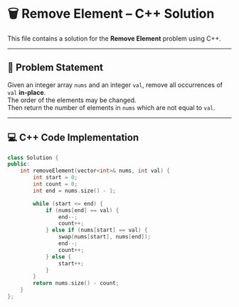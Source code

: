 # 🗑️ Remove Element – C++ Solution

This file contains a solution for the **Remove Element** problem using C++.

---

## 📄 Problem Statement

Given an integer array `nums` and an integer `val`, remove all occurrences of `val` **in-place**.  
The order of the elements may be changed.  
Then return the number of elements in `nums` which are not equal to `val`.

---

## 💻 C++ Code Implementation

```cpp
class Solution {
public:
    int removeElement(vector<int>& nums, int val) {
        int start = 0;
        int count = 0;
        int end = nums.size() - 1;

        while (start <= end) {
            if (nums[end] == val) {
                end--;
                count++;
            } else if (nums[start] == val) {
                swap(nums[start], nums[end]);
                end--;
                count++;
            } else {
                start++;
            }
        }
        return nums.size() - count;
    }
};
